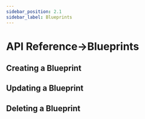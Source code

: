 ```yaml
---
sidebar_position: 2.1
sidebar_label: Blueprints
---
```


# API Reference->Blueprints

## Creating a Blueprint



## Updating a Blueprint



## Deleting a Blueprint
